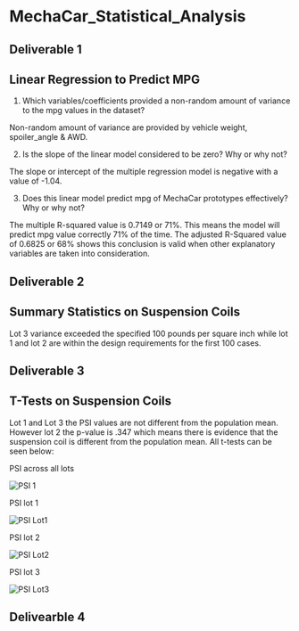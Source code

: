 # MechaCar_Statistical_Analysis

## Deliverable 1

## Linear Regression to Predict MPG

1. Which variables/coefficients provided a non-random amount of variance to the mpg values in the dataset?

Non-random amount of variance are provided by vehicle weight, spoiler_angle & AWD.

2. Is the slope of the linear model considered to be zero? Why or why not?

The slope or intercept of the multiple regression model is negative with a value of -1.04.

3. Does this linear model predict mpg of MechaCar prototypes effectively? Why or why not?

The multiple R-squared value is 0.7149 or 71%. This means the model will predict mpg value correctly 71% of the time. The adjusted R-Squared value of 0.6825 or 68% shows this conclusion is valid when other explanatory variables are taken into consideration.

## Deliverable 2

## Summary Statistics on Suspension Coils

Lot 3 variance exceeded the specified 100 pounds per square inch while lot 1 and lot 2 are within the design requirements for the first 100 cases.


## Deliverable 3

## T-Tests on Suspension Coils

Lot 1 and Lot 3 the PSI values are not different from the population mean. However lot 2 the p-value is .347 which means there is evidence that the suspension coil is different from the population mean. All t-tests can be seen below:

PSI across all lots

![PSI 1](https://user-images.githubusercontent.com/91093413/149686889-ed219da0-b927-4765-8dc9-e33f8f3c0fe5.png)


PSI lot 1

![PSI Lot1](https://user-images.githubusercontent.com/91093413/149686920-8c437a15-00a8-4604-a07b-350c01d82f3a.png)


PSI lot 2

![PSI Lot2](https://user-images.githubusercontent.com/91093413/149686976-28a9a1f2-39f7-4729-a1f9-c64feb66bc8a.png)


PSI lot 3

![PSI Lot3](https://user-images.githubusercontent.com/91093413/149686999-9f4fbb23-1e39-486c-9319-4148ee2144a9.png)


## Delivearble 4


